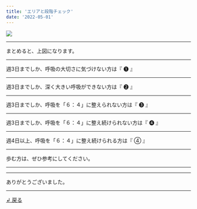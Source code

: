```yaml
---
title: 'エリアと段階チェック'
date: '2022-05-01'
---
```

![](/images/0-12344.jpg)
***
まとめると、上図になります。
***
週3日までしか、呼吸の大切さに気づけない方は『 ➊ 』
***
週3日までしか、深く大きい呼吸ができない方は『 ➋ 』
***
週3日までしか、呼吸を「６：４」に整えられない方は『 ➌ 』  
***
週3日までしか、呼吸を「６：４」に整え続けられない方は『 ➍ 』  
***
週4日以上、呼吸を「６：４」に整え続けられる方は『 ④ 』
***
歩む方は、ぜひ参考にしてください。
***
***
ありがとうございました。
***
[ ↲ 戻る ](https://01234567890.thebase.in/about)
